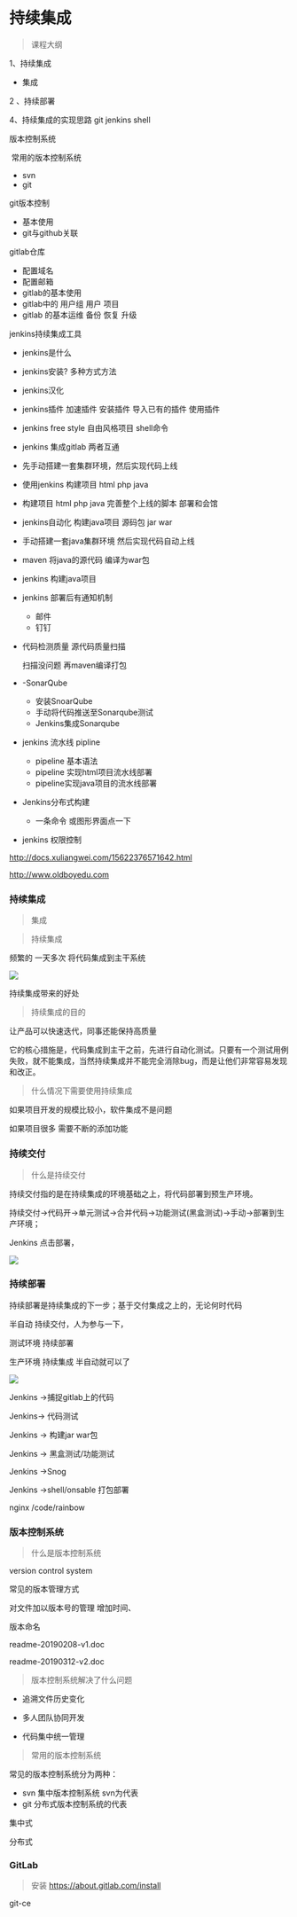 # 持续集成

> 课程大纲

1、持续集成

- 集成

2 、持续部署

4、持续集成的实现思路 git jenkins shell

版本控制系统

​	常用的版本控制系统

- svn
- git

git版本控制

- 基本使用
- git与github关联

gitlab仓库

- 配置域名
- 配置邮箱
- gitlab的基本使用
- gitlab中的 用户组  用户  项目
- gitlab 的基本运维 备份 恢复 升级

jenkins持续集成工具

- jenkins是什么

- jenkins安装? 多种方式方法

- jenkins汉化

- jenkins插件 加速插件 安装插件 导入已有的插件 使用插件 

- jenkins free style 自由风格项目 shell命令

-  jenkins 集成gitlab 两者互通

- 先手动搭建一套集群环境，然后实现代码上线

- 使用jenkins 构建项目 html php java 

- 构建项目 html php java  完善整个上线的脚本 部署和会馆

- jenkins自动化 构建java项目 源码包 jar war

- 手动搭建一套java集群环境 然后实现代码自动上线

- maven 将java的源代码 编译为war包 

- jenkins 构建java项目

- jenkins 部署后有通知机制

  	- 邮件
  	- 钉钉

- 代码检测质量 源代码质量扫描 

  扫描没问题 再maven编译打包 

- -SonarQube 

  - 安装SnoarQube
  - 手动将代码推送至Sonarqube测试
  - Jenkins集成Sonarqube

- jenkins 流水线 pipline

  - pipeline 基本语法
  - pipeline 实现html项目流水线部署
  - pipeline实现java项目的流水线部署

- Jenkins分布式构建

  - 一条命令 或图形界面点一下

- jenkins 权限控制



http://docs.xuliangwei.com/15622376571642.html

http://www.oldboyedu.com



### 持续集成

> 集成

> 持续集成

频繁的 一天多次 将代码集成到主干系统



![](https://img-blog.csdnimg.cn/20181126230558790.png?x-oss-process=image/watermark,type_ZmFuZ3poZW5naGVpdGk,shadow_10,text_aHR0cHM6Ly9ibG9nLmNzZG4ubmV0L3FxXzM1MzY4MTgz,size_16,color_FFFFFF,t_70)

持续集成带来的好处



> 持续集成的目的

让产品可以快速迭代，同事还能保持高质量

它的核心措施是，代码集成到主干之前，先进行自动化测试。只要有一个测试用例失败，就不能集成，当然持续集成并不能完全消除bug，而是让他们非常容易发现和改正。



> 什么情况下需要使用持续集成

如果项目开发的规模比较小，软件集成不是问题

如果项目很多 需要不断的添加功能



### 持续交付

> 什么是持续交付

持续交付指的是在持续集成的环境基础之上，将代码部署到预生产环境。

持续交付->代码开->单元测试->合并代码->功能测试(黑盒测试)->手动->部署到生产环境；

Jenkins 点击部署，

![](https://pic1.zhimg.com/80/db7198e3c39e4656e18efcb4bd1b20b1_720w.jpg)

### 持续部署

持续部署是持续集成的下一步；基于交付集成之上的，无论何时代码

半自动 持续交付，人为参与一下，

测试环境 持续部署

生产环境 持续集成 半自动就可以了

![](https://pic1.zhimg.com/80/f96f19e4d567aad5006d841963a86e41_720w.jpg)

Jenkins ->捕捉gitlab上的代码

Jenkins-> 代码测试

Jenkins -> 构建jar war包

Jenkins -> 黑盒测试/功能测试

Jenkins ->Snog

Jenkins ->shell/onsable 打包部署

nginx /code/rainbow





### 版本控制系统

> 什么是版本控制系统

version control system 

常见的版本管理方式

对文件加以版本号的管理 增加时间、

版本命名

readme-20190208-v1.doc

readme-20190312-v2.doc

> 版本控制系统解决了什么问题

- 追溯文件历史变化

- 多人团队协同开发

- 代码集中统一管理



> 常用的版本控制系统

常见的版本控制系统分为两种：

- svn 集中版本控制系统 svn为代表
- git 分布式版本控制系统的代表

集中式

分布式



### GitLab

> 安装 https://about.gitlab.com/install

git-ce

